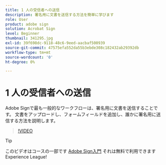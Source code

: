 ```yaml
---
title: 1 人の受信者への送信
description: 署名用に文書を送信する方法を簡単に学びます
role: User
product: adobe sign
solution: Acrobat Sign
level: Beginner
thumbnail: 341295.jpg
exl-id: 39f698dc-9118-48c6-9eed-aacbaf500939
source-git-commit: 47575efa552da55b3ebde308c182432ab29392db
workflow-type: tm+mt
source-wordcount: '0'
ht-degree: 0%

---
```


# 1 人の受信者への送信

Adobe Signで最も一般的なワークフローは、署名用に文書を送信することです。 文書をアップロードし、フォームフィールドを追加し、誰かに署名用に送信する方法を説明します。

>[!VIDEO](https://video.tv.adobe.com/v/341295?hidetitle=true)

>[!TIP]
>
>このビデオはコースの一部です [Adobe Sign入門](https://experienceleague.adobe.com/?recommended=Sign-U-1-2020.1) それは無料で利用できますExperience League!